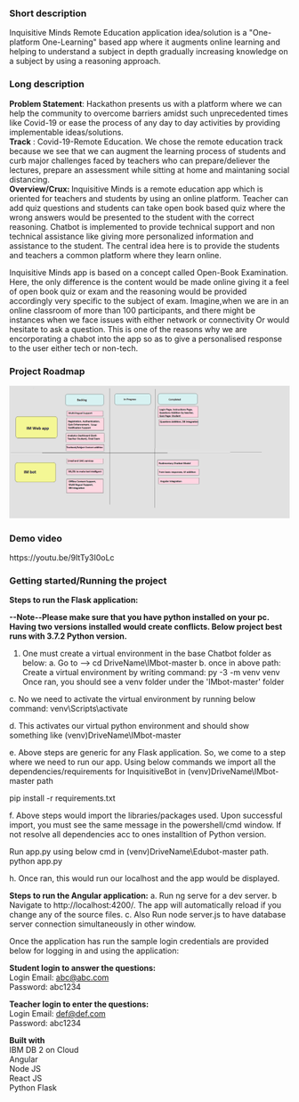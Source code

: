 <h3>Short description</h3>
Inquisitive Minds Remote Education application idea/solution is a "One-platform One-Learning" based app where it augments online learning and helping to understand a subject in depth gradually increasing knowledge on a subject by using a reasoning approach. 
 

<h3>Long description</h3>
<b>Problem Statement</b>:
 Hackathon presents us with a platform where we can help the community to overcome barriers amidst such unprecedented times like Covid-19 or ease the process of any day to day activities by providing implementable ideas/solutions.
<br>
<b>Track</b> : Covid-19-Remote Education. 
We chose the remote education track because we see that we can augment the learning process of students and curb major challenges faced by teachers who can prepare/deliever the   lectures, prepare an assessment while sitting at home and maintaning social distancing.
<br>
<b>Overview/Crux: </b>Inquisitive Minds is a remote education app which is oriented for teachers and students by using an online platform.
Teacher can add quiz questions and students can take open book based quiz where the wrong answers would be presented to the student with the correct reasoning.
Chatbot is implemented to provide technical support and non technical assistance like giving more personalized information and assistance to the student. 
The central idea here is to provide the students and teachers a common platform where they learn online.
  
Inquisitive Minds app is based on a concept called Open-Book Examination. Here, the only difference is the content would be made online giving it a feel of open book quiz or exam and the reasoning would be provided accordingly very specific to the subject of exam.
Imagine,when we are in an online classroom of more than 100 participants, and there might be instances when we face issues with either network or connectivity Or would hesitate to ask a question. This is one of the reasons why we are encorporating a chabot into the app so as to give a personalised response to the user either tech or non-tech.

<h3>Project Roadmap</h3>

![Inquisitive Minds Roadmap](https://github.com/MadhuraMary/InquisitiveMinds/blob/master/RoadMap-IM.png)

<h3>Demo video</h3>
https://youtu.be/9ItTy3I0oLc <br/>


<h3>Getting started/Running the project</h3>

<b>Steps to run the Flask application:</b>

<b>--Note--Please make sure that you have python installed on your pc. Having two versions installed would create conflicts. Below project best runs with 3.7.2 Python version.</b>

1. One must create a virtual environment in the base Chatbot folder as below:
a. Go to --> cd DriveName\IMbot-master
b. once in above path: Create a virtual environment by writing command: py -3 -m venv venv
Once ran, you should see a venv folder under the 'IMbot-master' folder

c. No we need to activate the virtual environment by running below command:
venv\Scripts\activate

d. This activates our virtual python environment and should show something like
(venv)DriveName\IMbot-master

e. Above steps are generic for any Flask application. So, we come to a step where we need to run our app. Using below commands we import all the dependencies/requirements for InquisitiveBot in (venv)DriveName\IMbot-master path

pip install -r requirements.txt

   
f. Above steps would import the libraries/packages used. Upon successful import, you must see the same message in the powershell/cmd window. If not resolve all dependencies acc to ones installtion of Python version.

Run app.py using below cmd in (venv)DriveName\Edubot-master path.
python app.py

h. Once ran, this would run our localhost and the app would be displayed.


<b>Steps to run the Angular application:</b>
a. Run ng serve for a dev server.
b  Navigate to http://localhost:4200/. The app will automatically reload if you change any of the source files.
c. Also Run node server.js to have database server connection simultaneously in other window.

Once the application has run the sample login credentials are provided below for logging in and using the application:
<br>
 
 <b>Student login to answer the questions:</b><br>
  Login Email: abc@abc.com<br>
  Password: abc1234<br>
  
  <b>Teacher login to enter the questions:</b><br>
 Login Email: def@def.com<br>
 Password: abc1234<br>



<b>Built with</b><br>
IBM DB 2 on Cloud<br>
Angular<br>
Node JS<br>
React JS<br>
Python Flask<br>


